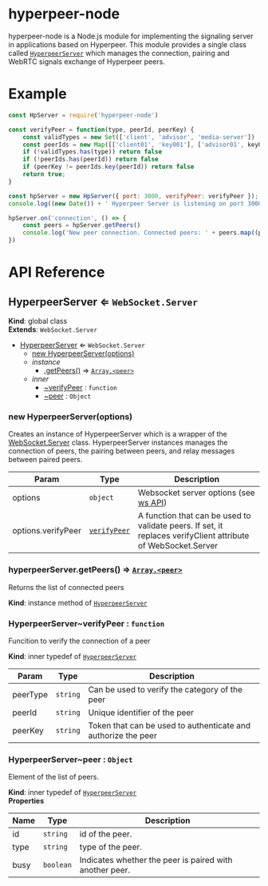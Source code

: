 # hyperpeer-node
hyperpeer-node is a Node.js module for implementing the signaling server in applications based on Hyperpeer.
This module provides a single class called [`HyperpeerServer`](#HyperpeerServer) which manages the connection, 
pairing and WebRTC signals exchange of Hyperpeer peers.

# Example
```js
const HpServer = require('hyperpeer-node')

const verifyPeer = function(type, peerId, peerKey) {
    const validTypes = new Set(['client', 'advisor', 'media-server'])
    const peerIds = new Map([['client01', 'key001'], ['advisor01', key002])
    if (!validTypes.has(type)) return false
    if (!peerIds.has(peerId)) return false
    if (peerKey != peerIds.key(peerId)) return false
    return true;
}

const hpServer = new HpServer({ port: 3000, verifyPeer: verifyPeer });
console.log((new Date()) + ' Hyperpeer Server is listening on port 3000');

hpServer.on('connection', () => {
    const peers = hpServer.getPeers()
    console.log('New peer connection. Connected peers: ' + peers.map((peer) => peer.id))
}) 
 ```

# API Reference

<a name="HyperpeerServer"></a>

## HyperpeerServer ⇐ <code>WebSocket.Server</code>
**Kind**: global class  
**Extends**: <code>WebSocket.Server</code>  

* [HyperpeerServer](#HyperpeerServer) ⇐ <code>WebSocket.Server</code>
    * [new HyperpeerServer(options)](#new_HyperpeerServer_new)
    * _instance_
        * [.getPeers()](#HyperpeerServer+getPeers) ⇒ [<code>Array.&lt;peer&gt;</code>](#HyperpeerServer..peer)
    * _inner_
        * [~verifyPeer](#HyperpeerServer..verifyPeer) : <code>function</code>
        * [~peer](#HyperpeerServer..peer) : <code>Object</code>

<a name="new_HyperpeerServer_new"></a>

### new HyperpeerServer(options)
Creates an instance of HyperpeerServer which is a wrapper of the [WebSocket.Server](https://github.com/websockets/ws/blob/HEAD/doc/ws.md) class. HyperpeerServer instances manages the connection of peers, the pairing between peers, and relay messages between paired peers.


| Param | Type | Description |
| --- | --- | --- |
| options | <code>object</code> | Websocket server options (see [ ws API](https://github.com/websockets/ws/blob/HEAD/doc/ws.md)) |
| options.verifyPeer | [<code>verifyPeer</code>](#HyperpeerServer..verifyPeer) | A function that can be used to validate peers. If set, it replaces verifyClient attribute of WebSocket.Server |

<a name="HyperpeerServer+getPeers"></a>

### hyperpeerServer.getPeers() ⇒ [<code>Array.&lt;peer&gt;</code>](#HyperpeerServer..peer)
Returns the list of connected peers

**Kind**: instance method of [<code>HyperpeerServer</code>](#HyperpeerServer)  
<a name="HyperpeerServer..verifyPeer"></a>

### HyperpeerServer~verifyPeer : <code>function</code>
Funcition to verify the connection of a peer

**Kind**: inner typedef of [<code>HyperpeerServer</code>](#HyperpeerServer)  

| Param | Type | Description |
| --- | --- | --- |
| peerType | <code>string</code> | Can be used to verify the category of the peer |
| peerId | <code>string</code> | Unique identifier of the peer |
| peerKey | <code>string</code> | Token that can be used to authenticate and authorize the peer |

<a name="HyperpeerServer..peer"></a>

### HyperpeerServer~peer : <code>Object</code>
Element of the list of peers.

**Kind**: inner typedef of [<code>HyperpeerServer</code>](#HyperpeerServer)  
**Properties**

| Name | Type | Description |
| --- | --- | --- |
| id | <code>string</code> | id of the peer. |
| type | <code>string</code> | type of the peer. |
| busy | <code>boolean</code> | Indicates whether the peer is paired with another peer. |


